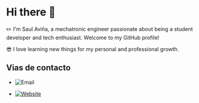 # Hi there 👋

:pencil2: I'm Saul Aviña, a mechatronic engineer passionate about being a student developer and tech enthusiast. Welcome to my GitHub profile!

:sunglasses: I love learning new things for my personal and professional growth.

## Vias de contacto

- ![Email](https://img.shields.io/badge/email-saul.avina.15@gmail.com-blue)

- [
  ![Website](https://img.shields.io/website?url=https%3A%2F%2Fwww.linkedin.com%2Fin%2Fsaul-gerardo-avina-hernandez-02b7371bb%2F)
](https://www.linkedin.com/in/saul-gerardo-avina-hernandez-02b7371bb/)
